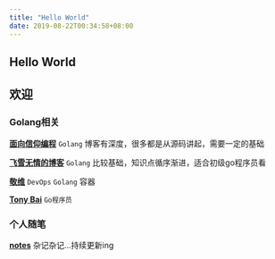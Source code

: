```yaml
---
title: "Hello World"
date: 2019-08-22T00:34:58+08:00
---
```


## Hello World

## 欢迎

### Golang相关

**[面向信仰编程](https://draveness.me/)** `Golang` 博客有深度，很多都是从源码讲起，需要一定的基础

**[飞雪无情的博客](https://www.flysnow.org/)** `Golang` 比较基础，知识点循序渐进，适合初级go程序员看

**[敬维](https://jingwei.link/)**  `DevOps` `Golang` 容器 

**[Tony Bai](https://tonybai.com/)** `Go程序员`

### 个人随笔

**[notes](https://github.com/noobcoderr/notes)**  杂记杂记...持续更新ing